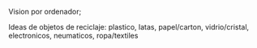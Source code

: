 Vision por ordenador;

Ideas de objetos de reciclaje:
plastico,
latas,
papel/carton,
vidrio/cristal,
electronicos,
neumaticos,
ropa/textiles
